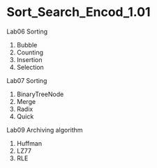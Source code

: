 # Sort_Search_Encod_1.01
Lab06 Sorting
  1.  Bubble
  2.  Counting
  3.  Insertion
  4.  Selection
 
 Lab07 Sorting
  1. BinaryTreeNode
  2. Merge
  3. Radix
  4. Quick

Lab09 Archiving algorithm
  1. Huffman
  2. LZ77
  3. RLE
